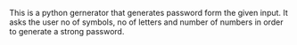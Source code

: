 This is a python gernerator that generates password form the given input. It asks the user no of symbols, no of letters and number of numbers in order to generate a strong password.
